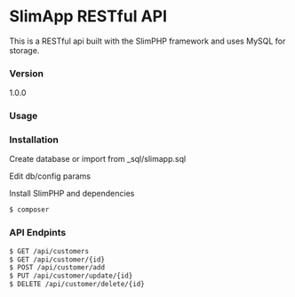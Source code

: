 # SlimApp RESTful API

This is a RESTful api built with the SlimPHP framework and uses MySQL for storage.

### Version
1.0.0

### Usage


### Installation

Create database or import from _sql/slimapp.sql

Edit db/config params

Install SlimPHP and dependencies

```sh
$ composer
```
### API Endpints
```sh
$ GET /api/customers
$ GET /api/customer/{id}
$ POST /api/customer/add
$ PUT /api/customer/update/{id}
$ DELETE /api/customer/delete/{id}
```
